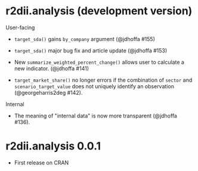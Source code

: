 # r2dii.analysis (development version)

User-facing
* `target_sda()` gains `by_company` argument (@jdhoffa #155)

* `target_sda()` major bug fix and article update (@jdhoffa #153)

* New `summarize_weighted_percent_change()` allows user to calculate a new indicator. (@jdhoffa #141)

* `target_market_share()` no longer errors if the combination of `sector` and `scenario_target_value` does not uniquely identify an observation (@georgeharris2deg #142).

Internal

* The meaning of "internal data" is now more transparent (@jdhoffa #136).

# r2dii.analysis 0.0.1

* First release on CRAN
